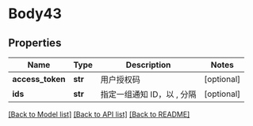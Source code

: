 # Body43

## Properties
Name | Type | Description | Notes
------------ | ------------- | ------------- | -------------
**access_token** | **str** | 用户授权码 | [optional] 
**ids** | **str** | 指定一组通知 ID，以 , 分隔 | [optional] 

[[Back to Model list]](../README.md#documentation-for-models) [[Back to API list]](../README.md#documentation-for-api-endpoints) [[Back to README]](../README.md)

